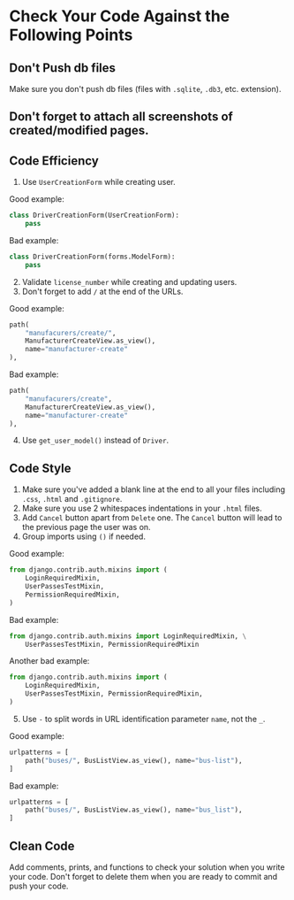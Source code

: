 # Сheck Your Code Against the Following Points

## Don't Push db files

Make sure you don't push db files (files with `.sqlite`, `.db3`, etc. extension).

## Don't forget to attach all screenshots of created/modified pages.

## Code Efficiency

1. Use `UserCreationForm` while creating user.

Good example:

```python
class DriverCreationForm(UserCreationForm):
    pass
```

Bad example:

```python
class DriverCreationForm(forms.ModelForm):
    pass
```

2. Validate `license_number` while creating and updating users.
3. Don't forget to add `/` at the end of the URLs.

Good example:

```python
path(
    "manufacurers/create/", 
    ManufacturerCreateView.as_view(), 
    name="manufacturer-create"
),
```

Bad example:

```python
path(
    "manufacurers/create", 
    ManufacturerCreateView.as_view(), 
    name="manufacturer-create"
),
```

4. Use `get_user_model()` instead of `Driver`.

## Code Style
1. Make sure you've added a blank line at the end to all your files including `.css`, `.html` and `.gitignore`.
2. Make sure you use 2 whitespaces indentations in your `.html` files.
3. Add `Cancel` button apart from `Delete` one. The `Cancel` button will lead to the previous page the user was on.
4. Group imports using `()` if needed.

Good example:

```python
from django.contrib.auth.mixins import (
    LoginRequiredMixin, 
    UserPassesTestMixin, 
    PermissionRequiredMixin,
)
```

Bad example:

```python
from django.contrib.auth.mixins import LoginRequiredMixin, \
    UserPassesTestMixin, PermissionRequiredMixin
```

Another bad example:

```python
from django.contrib.auth.mixins import (
    LoginRequiredMixin, 
    UserPassesTestMixin, PermissionRequiredMixin,
)
```

5. Use `-` to split words in URL identification parameter `name`, not the `_`.

Good example:

```python
urlpatterns = [
    path("buses/", BusListView.as_view(), name="bus-list"),
]
 ```

Bad example:

```python
urlpatterns = [
    path("buses/", BusListView.as_view(), name="bus_list"),
]
 ```

## Clean Code
Add comments, prints, and functions to check your solution when you write your code. 
Don't forget to delete them when you are ready to commit and push your code.
